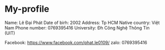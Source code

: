 # My-profile

Name: Lê Đại Phát
Date of birh: 2002
Address: Tp HCM
Native country: Việt Nam
Phone number: 0769395416
University: Đh Công Nghệ Thông Tin (UIT)

Facebook: https://www.facebook.com/phat.le0109/
zalo: 0769395416
